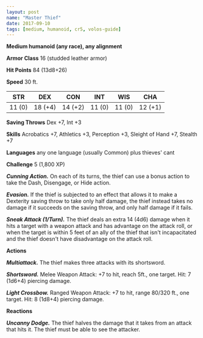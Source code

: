 ```yaml
---
layout: post
name: "Master Thief"
date: 2017-09-10
tags: [medium, humanoid, cr5, volos-guide]
---
```


**Medium humanoid (any race), any alignment**

**Armor Class** 16 (studded leather armor)

**Hit Points** 84 (13d8+26)

**Speed** 30 ft.

|   STR   |   DEX   |   CON   |   INT   |   WIS   |   CHA   |
|:-----:|:-----:|:-----:|:-----:|:-----:|:-----:|
| 11 (0) | 18 (+4) | 14 (+2) | 11 (0) | 11 (0) | 12 (+1) |

**Saving Throws** Dex +7, Int +3

**Skills** Acrobatics +7, Athletics +3, Perception +3, Sleight of Hand +7, Stealth +7

**Languages** any one language (usually Common) plus thieves' cant

**Challenge** 5 (1,800 XP)

***Cunning Action.*** On each of its turns, the thief can use a bonus action to take the Dash, Disengage, or Hide action.

***Evasion.*** If the thief is subjected to an effect that allows it to make a Dexterity saving throw to take only half damage, the thief instead takes no damage if it succeeds on the saving throw, and only half damage if it fails.

***Sneak Attack (1/Turn).*** The thief deals an extra 14 (4d6) damage when it hits a target with a weapon attack and has advantage on the attack roll, or when the target is within 5 feet of an ally of the thief that isn't incapacitated and the thief doesn't have disadvantage on the attack roll.

**Actions**

***Multiattack.*** The thief makes three attacks with its shortsword.

***Shortsword.*** Melee Weapon Attack: +7 to hit, reach 5ft., one target. Hit: 7 (1d6+4) piercing damage.

***Light Crossbow.*** Ranged Weapon Attack: +7 to hit, range 80/320 ft., one target. Hit: 8 (1d8+4) piercing damage.

**Reactions**

***Uncanny Dodge.*** The thief halves the damage that it takes from an attack that hits it. The thief must be able to see the attacker.

